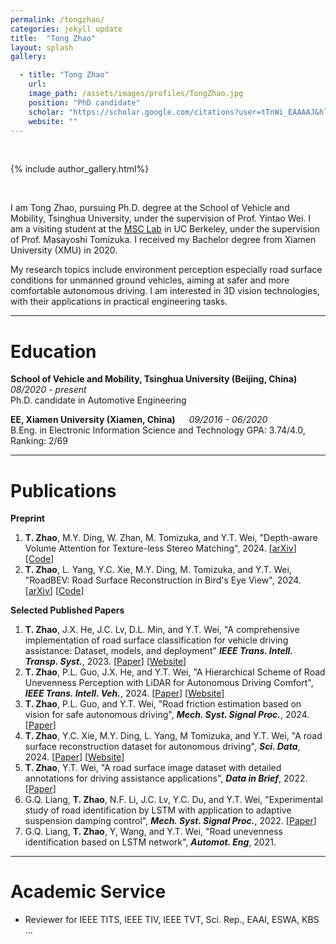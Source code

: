 ```yaml
---
permalink: /tongzhao/
categories: jekyll update
title:  "Tong Zhao"
layout: splash
gallery:

  - title: "Tong Zhao"
    url: 
    image_path: /assets/images/profiles/TongZhao.jpg
    position: "PhD candidate"
    scholar: "https://scholar.google.com/citations?user=tTnWi_EAAAAJ&hl"
    website: ""
---
```

<br>

{% include author_gallery.html%}

<br>

I am Tong Zhao, pursuing Ph.D. degree at the School of Vehicle and Mobility, Tsinghua University, under the supervision of Prof. Yintao Wei. I am a visiting student at the [MSC Lab](https://msc.berkeley.edu/) in UC Berkeley, under the supervision of Prof. Masayoshi Tomizuka. I received my Bachelor degree from Xiamen University (XMU) in 2020. 

My research topics include environment perception especially road surface conditions for unmanned ground vehicles, aiming at safer and more comfortable autonomous driving.
I am interested in 3D vision technologies, with their applications in practical engineering tasks.

***

Education
======
**School of Vehicle and Mobility, Tsinghua University (Beijing, China)** &emsp; *08/2020 - present*  
Ph.D. candidate in Automotive Engineering

**EE, Xiamen University (Xiamen, China)**  &emsp;  *09/2016 - 06/2020*  
B.Eng. in Electronic Information Science and Technology 
GPA: 3.74/4.0, Ranking: 2/69

***

Publications
======

**Preprint**
1. **T. Zhao**, M.Y. Ding, W. Zhan, M. Tomizuka, and Y.T. Wei, "Depth-aware Volume Attention for Texture-less Stereo Matching", 2024. [[arXiv](https://arxiv.org/abs/2402.08931)] [[Code](https://github.com/ztsrxh/DVANet)]
2. **T. Zhao**, L. Yang, Y.C. Xie, M.Y. Ding, M. Tomizuka, and Y.T. Wei, "RoadBEV: Road Surface Reconstruction in Bird's Eye View", 2024. [[arXiv](https://arxiv.org/abs/2404.06605)] [[Code](https://github.com/ztsrxh/RoadBEV)]

**Selected Published Papers**
1. **T. Zhao**, J.X. He, J.C. Lv, D.L. Min, and Y.T. Wei, "A comprehensive implementation of road surface classification for vehicle driving assistance: Dataset, models, and deployment" ***IEEE Trans. Intell. Transp. Syst.***, 2023. [[Paper](https://doi.org/10.1109/TITS.2023.3264588)] [[Website](https://thu-rsxd.com/rscd/)]
2. **T. Zhao**, P.L. Guo, J.X. He, and Y.T. Wei, "A Hierarchical Scheme of Road Unevenness Perception with LiDAR for Autonomous Driving Comfort", ***IEEE Trans. Intell. Veh.***, 2024. [[Paper](https://doi.org/10.1109/TIV.2023.3337236)] [[Website](https://thu-rsxd.com/rsrd_segmentation/)]
3. **T. Zhao**, P.L. Guo, and Y.T. Wei, "Road friction estimation based on vision for safe autonomous driving", ***Mech. Syst. Signal Proc.***, 2024. [[Paper](https://doi.org/10.1016/j.ymssp.2023.111019)]
4. **T. Zhao**, Y.C. Xie, M.Y. Ding, L. Yang, M Tomizuka, and Y.T. Wei, "A road surface reconstruction dataset for autonomous driving", ***Sci. Data***, 2024. [[Paper](https://www.nature.com/articles/s41597-024-03261-9)] [[Website](https://thu-rsxd.com/rsrd/)]
5. **T. Zhao**, Y.T. Wei, "A road surface image dataset with detailed annotations for driving assistance applications", ***Data in Brief***, 2022. [[Paper](https://doi.org/10.1016/j.dib.2022.108483)]
6. G.Q. Liang, **T. Zhao**, N.F. Li, J.C. Lv, Y.C. Du, and Y.T. Wei, "Experimental study of road identification by LSTM with application to adaptive suspension damping control", ***Mech. Syst. Signal Proc.***, 2022. [[Paper](https://doi.org/10.1016/j.ymssp.2022.109197)]
7. G.Q. Liang, **T. Zhao**, Y, Wang, and Y.T. Wei, "Road unevenness identification based on LSTM network", ***Automot. Eng***, 2021.


***

Academic Service
======

* Reviewer for IEEE TITS, IEEE TIV, IEEE TVT, Sci. Rep., EAAI, ESWA, KBS ...
